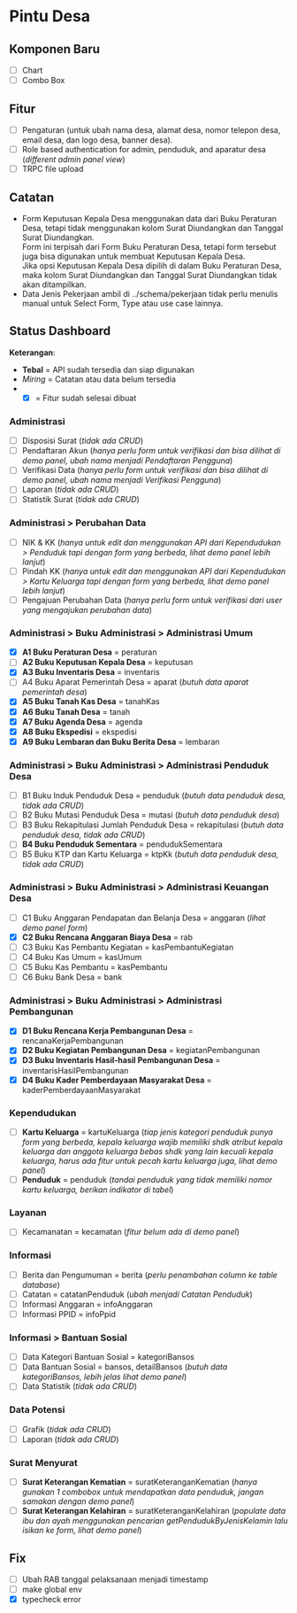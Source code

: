 # Pintu Desa

## Komponen Baru

- [ ] Chart
- [ ] Combo Box

## Fitur

- [ ] Pengaturan (untuk ubah nama desa, alamat desa, nomor telepon desa, email
      desa, dan logo desa, banner desa).
- [ ] Role based authentication for admin, penduduk, and aparatur desa
      (_different admin panel view_)
- [ ] TRPC file upload

## Catatan

- Form Keputusan Kepala Desa menggunakan data dari Buku Peraturan Desa, tetapi
  tidak menggunakan kolom Surat Diundangkan dan Tanggal Surat Diundangkan.  
  Form ini terpisah dari Form Buku Peraturan Desa, tetapi form tersebut juga
  bisa digunakan untuk membuat Keputusan Kepala Desa.  
  Jika opsi Keputusan Kepala Desa dipilih di dalam Buku Peraturan Desa, maka
  kolom Surat Diundangkan dan Tanggal Surat Diundangkan tidak akan ditampilkan.
- Data Jenis Pekerjaan ambil di ../schema/pekerjaan tidak perlu menulis manual
  untuk Select Form, Type atau use case lainnya.

## Status Dashboard

**Keterangan**:

- **Tebal** = API sudah tersedia dan siap digunakan
- _Miring_ = Catatan atau data belum tersedia
- - [x] = Fitur sudah selesai dibuat

### Administrasi

- [ ] Disposisi Surat (_tidak ada CRUD_)
- [ ] Pendaftaran Akun (_hanya perlu form untuk verifikasi dan bisa dilihat di
      demo panel, ubah nama menjadi Pendaftaran Pengguna_)
- [ ] Verifikasi Data (_hanya perlu form untuk verifikasi dan bisa dilihat di
      demo panel, ubah nama menjadi Verifikasi Pengguna_)
- [ ] Laporan (_tidak ada CRUD_)
- [ ] Statistik Surat (_tidak ada CRUD_)

### Administrasi > Perubahan Data

- [ ] NIK & KK (_hanya untuk edit dan menggunakan API dari Kependudukan >
      Penduduk tapi dengan form yang berbeda, lihat demo panel lebih lanjut_)
- [ ] Pindah KK (_hanya untuk edit dan menggunakan API dari Kependudukan > Kartu
      Keluarga tapi dengan form yang berbeda, lihat demo panel lebih lanjut_)
- [ ] Pengajuan Perubahan Data (_hanya perlu form untuk verifikasi dari user
      yang mengajukan perubahan data_)

### Administrasi > Buku Administrasi > Administrasi Umum

- [x] **A1 Buku Peraturan Desa** = peraturan
- [ ] **A2 Buku Keputusan Kepala Desa** = keputusan
- [x] **A3 Buku Inventaris Desa** = inventaris
- [ ] A4 Buku Aparat Pemerintah Desa = aparat (_butuh data aparat pemerintah
      desa_)
- [x] **A5 Buku Tanah Kas Desa** = tanahKas
- [x] **A6 Buku Tanah Desa** = tanah
- [x] **A7 Buku Agenda Desa** = agenda
- [x] **A8 Buku Ekspedisi** = ekspedisi
- [x] **A9 Buku Lembaran dan Buku Berita Desa** = lembaran

### Administrasi > Buku Administrasi > Administrasi Penduduk Desa

- [ ] B1 Buku Induk Penduduk Desa = penduduk (_butuh data penduduk desa, tidak
      ada CRUD_)
- [ ] B2 Buku Mutasi Penduduk Desa = mutasi (_butuh data penduduk desa_)
- [ ] B3 Buku Rekapitulasi Jumlah Penduduk Desa = rekapitulasi (_butuh data
      penduduk desa, tidak ada CRUD_)
- [ ] **B4 Buku Penduduk Sementara** = pendudukSementara
- [ ] B5 Buku KTP dan Kartu Keluarga = ktpKk (_butuh data penduduk desa, tidak
      ada CRUD_)

### Administrasi > Buku Administrasi > Administrasi Keuangan Desa

- [ ] C1 Buku Anggaran Pendapatan dan Belanja Desa = anggaran (_lihat demo panel
      form_)
- [x] **C2 Buku Rencana Anggaran Biaya Desa** = rab
- [ ] C3 Buku Kas Pembantu Kegiatan = kasPembantuKegiatan
- [ ] C4 Buku Kas Umum = kasUmum
- [ ] C5 Buku Kas Pembantu = kasPembantu
- [ ] C6 Buku Bank Desa = bank

### Administrasi > Buku Administrasi > Administrasi Pembangunan

- [x] **D1 Buku Rencana Kerja Pembangunan Desa** = rencanaKerjaPembangunan
- [x] **D2 Buku Kegiatan Pembangunan Desa** = kegiatanPembangunan
- [x] **D3 Buku Inventaris Hasil-hasil Pembangunan Desa** =
      inventarisHasilPembangunan
- [x] **D4 Buku Kader Pemberdayaan Masyarakat Desa** =
      kaderPemberdayaanMasyarakat

### Kependudukan

- [ ] **Kartu Keluarga** = kartuKeluarga (_tiap jenis kategori penduduk punya
      form yang berbeda, kepala keluarga wajib memiliki shdk atribut kepala
      keluarga dan anggota keluarga bebas shdk yang lain kecuali kepala
      keluarga, harus ada fitur untuk pecah kartu keluarga juga, lihat demo
      panel_)
- [ ] **Penduduk** = penduduk (_tandai penduduk yang tidak memiliki nomor kartu
      keluarga, berikan indikator di tabel_)

### Layanan

- [ ] Kecamanatan = kecamatan (_fitur belum ada di demo panel_)

### Informasi

- [ ] Berita dan Pengumuman = berita (_perlu penambahan column ke table
      database_)
- [ ] Catatan = catatanPenduduk (_ubah menjadi Catatan Penduduk_)
- [ ] Informasi Anggaran = infoAnggaran
- [ ] Informasi PPID = infoPpid

### Informasi > Bantuan Sosial

- [ ] Data Kategori Bantuan Sosial = kategoriBansos
- [ ] Data Bantuan Sosial = bansos, detailBansos (_butuh data kategoriBansos,
      lebih jelas lihat demo panel_)
- [ ] Data Statistik (_tidak ada CRUD_)

### Data Potensi

- [ ] Grafik (_tidak ada CRUD_)
- [ ] Laporan (_tidak ada CRUD_)

### Surat Menyurat

- [ ] **Surat Keterangan Kematian** = suratKeteranganKematian (_hanya gunakan 1
      combobox untuk mendapatkan data penduduk, jangan samakan dengan demo
      panel_)
- [ ] **Surat Keterangan Kelahiran** = suratKeteranganKelahiran (_populate data
      ibu dan ayah menggunakan pencarian getPendudukByJenisKelamin lalu isikan
      ke form, lihat demo panel_)

## Fix

- [ ] Ubah RAB tanggal pelaksanaan menjadi timestamp
- [ ] make global env
- [x] typecheck error
